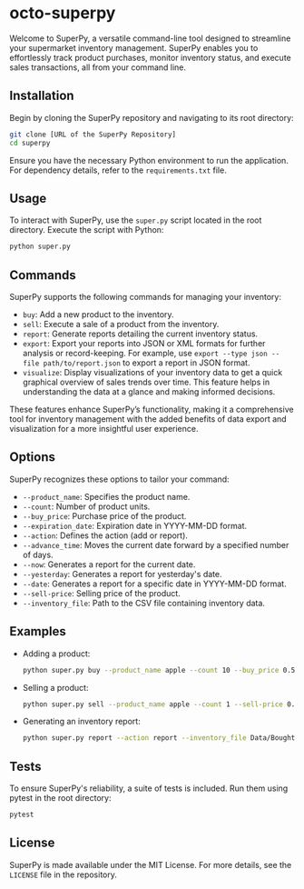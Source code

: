 # octo-superpy

Welcome to SuperPy, a versatile command-line tool designed to streamline your supermarket inventory management. SuperPy enables you to effortlessly track product purchases, monitor inventory status, and execute sales transactions, all from your command line.

## Installation

Begin by cloning the SuperPy repository and navigating to its root directory:

```bash
git clone [URL of the SuperPy Repository]
cd superpy
```

Ensure you have the necessary Python environment to run the application. For dependency details, refer to the `requirements.txt` file.

## Usage

To interact with SuperPy, use the `super.py` script located in the root directory. Execute the script with Python:

```bash
python super.py
```

## Commands

SuperPy supports the following commands for managing your inventory:

- `buy`: Add a new product to the inventory.
- `sell`: Execute a sale of a product from the inventory.
- `report`: Generate reports detailing the current inventory status.
- `export`: Export your reports into JSON or XML formats for further analysis or record-keeping. For example, use `export --type json --file path/to/report.json` to export a report in JSON format.
- `visualize`: Display visualizations of your inventory data to get a quick graphical overview of sales trends over time. This feature helps in understanding the data at a glance and making informed decisions.

These features enhance SuperPy’s functionality, making it a comprehensive tool for inventory management with the added benefits of data export and visualization for a more insightful user experience.


## Options

SuperPy recognizes these options to tailor your command:

- `--product_name`: Specifies the product name.
- `--count`: Number of product units.
- `--buy_price`: Purchase price of the product.
- `--expiration_date`: Expiration date in YYYY-MM-DD format.
- `--action`: Defines the action (add or report).
- `--advance_time`: Moves the current date forward by a specified number of days.
- `--now`: Generates a report for the current date.
- `--yesterday`: Generates a report for yesterday's date.
- `--date`: Generates a report for a specific date in YYYY-MM-DD format.
- `--sell-price`: Selling price of the product.
- `--inventory_file`: Path to the CSV file containing inventory data.

## Examples

- Adding a product:

  ```bash
  python super.py buy --product_name apple --count 10 --buy_price 0.50 --expiration_date 2023-01-01 --inventory_file Data/Bought.csv
  ```

- Selling a product:

  ```bash
  python super.py sell --product_name apple --count 1 --sell-price 0.75 --inventory_file Data/Sold.csv
  ```

- Generating an inventory report:

  ```bash
  python super.py report --action report --inventory_file Data/Bought.csv
  ```

## Tests

To ensure SuperPy's reliability, a suite of tests is included. Run them using pytest in the root directory:

```bash
pytest
```

## License

SuperPy is made available under the MIT License. For more details, see the `LICENSE` file in the repository.
